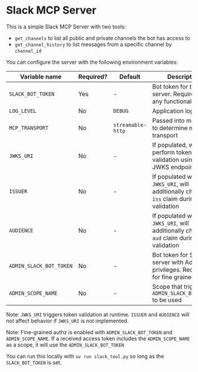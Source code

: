 # Slack MCP Server

This is a simple Slack MCP Server with two tools:

- `get_channels` to list all public and private channels the bot has access to
- `get_channel_history` to list messages from a specific channel by `channel_id`

You can configure the server with the following environment variables:

| Variable name            | Required? | Default                | Description |
| ------------------------ | --------- | ---------------------- | ----------------------------- |
| `SLACK_BOT_TOKEN`        | Yes       | - | Bot token for the Slack server. Required for any functionality |
| `LOG_LEVEL`              | No        | `DEBUG`                | Application log level |
| `MCP_TRANSPORT`          | No        | `streamable-http`      | Passed into mcp.run to determine mcp transport |
| `JWKS_URI`               | No        | - | If populated, will perform token validation using the JWKS endpoint |
| `ISSUER`                 | No        | - | If populated with `JWKS_URI`, will additionally check the `iss` claim during token validation |
| `AUDIENCE`               | No        | - | If populated with `JWKS_URI`, will additionally check the `aud` claim during token validation |
| `ADMIN_SLACK_BOT_TOKEN`  | No        | - | Bot token for Slack server with Admin privileges. Required for fine grained authz |
| `ADMIN_SCOPE_NAME`       | No        | - | Scope that triggers `ADMIN_SLACK_BOT_TOKEN` to be used |

Note: `JWKS_URI` triggers token validation at runtime. `ISSUER` and `AUDIENCE` will not affect behavior if `JWKS_URI` is not implemented. 

Note: Fine-grained authz is enabled with `ADMIN_SLACK_BOT_TOKEN` and `ADMIN_SCOPE_NAME`. If a received access token includes the `ADMIN_SCOPE_NAME` as a scope, it will use the `ADMIN_SLACK_BOT_TOKEN`

You can run this locally with `uv run slack_tool.py` so long as the `SLACK_BOT_TOKEN` is set. 